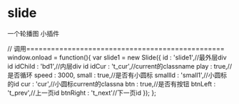 # slide
一个轮播图 小插件

// 调用================================================
window.onload = function(){
	var slide1 = new Slide({
		id : 'slide1',//最外层div id
		idChild : 'bd1',//内层div id
		idCur : 't_cur',//current的classname
		play : true,//是否循环
		speed : 3000,
		small : true,//是否有小圆标
		smallId : 'small1',//小圆标的id
		cur : 'cur',//小圆标current的classna
		btn : true,//是否有按钮
		btnLeft : 't_prev',//上一页id
		btnRight : 't_next'//下一页id
	});
};
